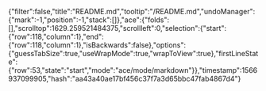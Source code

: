 {"filter":false,"title":"README.md","tooltip":"/README.md","undoManager":{"mark":-1,"position":-1,"stack":[]},"ace":{"folds":[],"scrolltop":1629.259521484375,"scrollleft":0,"selection":{"start":{"row":118,"column":1},"end":{"row":118,"column":1},"isBackwards":false},"options":{"guessTabSize":true,"useWrapMode":true,"wrapToView":true},"firstLineState":{"row":53,"state":"start","mode":"ace/mode/markdown"}},"timestamp":1566937099905,"hash":"aa43a40ae17bf456c37f7a3d65bbc47fab4867d4"}